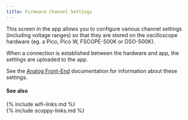 ```yaml
---
title: Firmware Channel Settings
---
```


This screen in the app allows you to configure various channel settings (including voltage ranges) so that they are stored on the oscilloscope hardware (eg. a Pico, Pico W, FSCOPE-500K or DSO-500K).

When a connection is established between the hardware and app, the settings are uploaded to the app.

See the [Analog Front-End](../wiki/Analog-Front-End) documentation for information about these settings.

#### See also
{% include wifi-links.md %}
<br>
{% include scoppy-links.md %}
